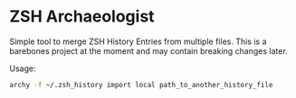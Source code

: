 ZSH Archaeologist
=================

Simple tool to merge ZSH History Entries from multiple files. This is a barebones project at the moment and may contain breaking changes later.

Usage:

```bash
archy -f ~/.zsh_history import local path_to_another_history_file
```
